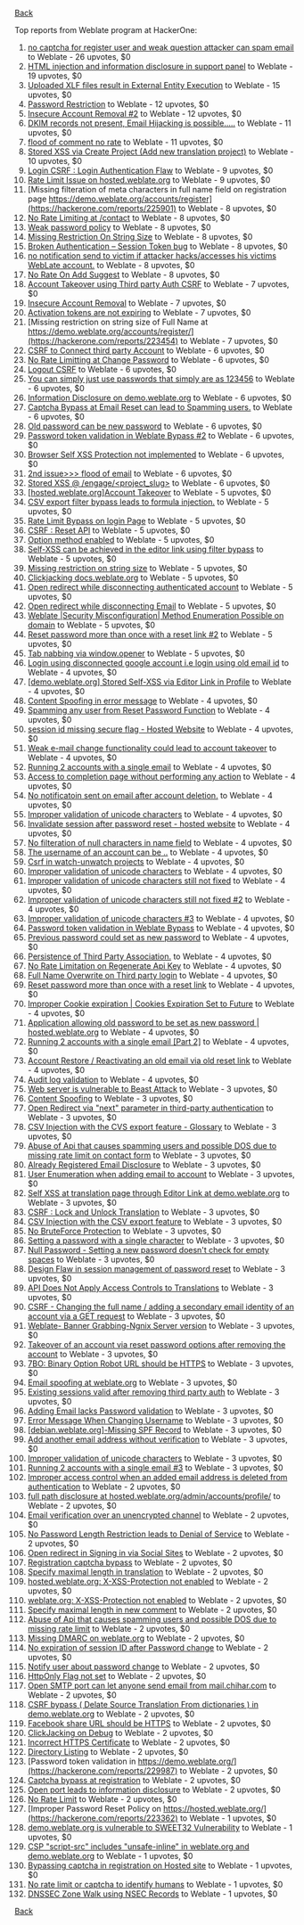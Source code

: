 [Back](../README.md)

Top reports from Weblate program at HackerOne:

1. [no captcha for register user and weak question attacker can spam email](https://hackerone.com/reports/236398) to Weblate - 26 upvotes, $0
2. [HTML injection and information disclosure in support panel](https://hackerone.com/reports/634312) to Weblate - 19 upvotes, $0
3. [Uploaded XLF files result in External Entity Execution](https://hackerone.com/reports/232614) to Weblate - 15 upvotes, $0
4. [Password Restriction](https://hackerone.com/reports/229920) to Weblate - 12 upvotes, $0
5. [Insecure Account Removal #2](https://hackerone.com/reports/229532) to Weblate - 12 upvotes, $0
6. [DKIM records not present, Email Hijacking is possible.....](https://hackerone.com/reports/253926) to Weblate - 11 upvotes, $0
7. [flood of comment no rate](https://hackerone.com/reports/404035) to Weblate - 11 upvotes, $0
8. [Stored XSS via Create Project (Add new translation project)](https://hackerone.com/reports/610219) to Weblate - 10 upvotes, $0
9. [Login CSRF : Login Authentication Flaw](https://hackerone.com/reports/229528) to Weblate - 9 upvotes, $0
10. [Rate Limit Issue on hosted.weblate.org](https://hackerone.com/reports/229825) to Weblate - 9 upvotes, $0
11. [Missing filteration of meta characters in full name field on registration page https://demo.weblate.org/accounts/register](https://hackerone.com/reports/225901) to Weblate - 8 upvotes, $0
12. [No Rate Limiting at /contact](https://hackerone.com/reports/229511) to Weblate - 8 upvotes, $0
13. [Weak password policy](https://hackerone.com/reports/224572) to Weblate - 8 upvotes, $0
14. [Missing Restriction On String Size](https://hackerone.com/reports/257376) to Weblate - 8 upvotes, $0
15. [Broken Authentication – Session Token bug](https://hackerone.com/reports/400826) to Weblate - 8 upvotes, $0
16. [no notification send to victim if attacker hacks/accesses his victims WebLate account.](https://hackerone.com/reports/282772) to Weblate - 8 upvotes, $0
17. [No Rate On Add Suggest](https://hackerone.com/reports/481654) to Weblate - 8 upvotes, $0
18. [Account Takeover using Third party Auth CSRF](https://hackerone.com/reports/225653) to Weblate - 7 upvotes, $0
19. [Insecure Account Removal](https://hackerone.com/reports/223355) to Weblate - 7 upvotes, $0
20. [Activation tokens are not expiring](https://hackerone.com/reports/223339) to Weblate - 7 upvotes, $0
21. [Missing restriction on string size of Full Name at https://demo.weblate.org/accounts/register/](https://hackerone.com/reports/223454) to Weblate - 7 upvotes, $0
22. [CSRF to Connect third party Account](https://hackerone.com/reports/225100) to Weblate - 6 upvotes, $0
23. [No Rate Limitting at Change Password](https://hackerone.com/reports/223694) to Weblate - 6 upvotes, $0
24. [Logout CSRF](https://hackerone.com/reports/223329) to Weblate - 6 upvotes, $0
25. [You can simply just use passwords that simply are as 123456](https://hackerone.com/reports/223374) to Weblate - 6 upvotes, $0
26. [Information Disclosure on demo.weblate.org](https://hackerone.com/reports/229620) to Weblate - 6 upvotes, $0
27. [Captcha Bypass at Email Reset can lead to Spamming users.](https://hackerone.com/reports/229541) to Weblate - 6 upvotes, $0
28. [Old password can be new password](https://hackerone.com/reports/229577) to Weblate - 6 upvotes, $0
29. [Password token validation in Weblate Bypass #2](https://hackerone.com/reports/244287) to Weblate - 6 upvotes, $0
30. [Browser Self XSS Protection not implemented](https://hackerone.com/reports/400781) to Weblate - 6 upvotes, $0
31. [2nd issue&gt;&gt;&gt; flood of email](https://hackerone.com/reports/404713) to Weblate - 6 upvotes, $0
32. [Stored XSS @ /engage/&lt;project_slug&gt;](https://hackerone.com/reports/472391) to Weblate - 6 upvotes, $0
33. [[hosted.weblate.org]Account Takeover](https://hackerone.com/reports/223637) to Weblate - 5 upvotes, $0
34. [CSV export filter bypass leads to formula injection.](https://hackerone.com/reports/223999) to Weblate - 5 upvotes, $0
35. [Rate Limit Bypass on login Page](https://hackerone.com/reports/224460) to Weblate - 5 upvotes, $0
36. [CSRF : Reset API](https://hackerone.com/reports/223333) to Weblate - 5 upvotes, $0
37. [Option method enabled](https://hackerone.com/reports/230194) to Weblate - 5 upvotes, $0
38. [Self-XSS can be achieved in the editor link using filter bypass](https://hackerone.com/reports/229735) to Weblate - 5 upvotes, $0
39. [Missing restriction on string size](https://hackerone.com/reports/229796) to Weblate - 5 upvotes, $0
40. [Clickjacking docs.weblate.org](https://hackerone.com/reports/223391) to Weblate - 5 upvotes, $0
41. [Open redirect while disconnecting authenticated account](https://hackerone.com/reports/224317) to Weblate - 5 upvotes, $0
42. [Open redirect while disconnecting Email](https://hackerone.com/reports/238117) to Weblate - 5 upvotes, $0
43. [Weblate |Security Misconfiguration| Method Enumeration Possible on domain](https://hackerone.com/reports/230648) to Weblate - 5 upvotes, $0
44. [Reset password more than once with a reset link #2](https://hackerone.com/reports/245450) to Weblate - 5 upvotes, $0
45. [Tab nabbing via window.opener](https://hackerone.com/reports/403891) to Weblate - 5 upvotes, $0
46. [Login using disconnected google account i.e login using old email id](https://hackerone.com/reports/223427) to Weblate - 4 upvotes, $0
47. [[demo.weblate.org] Stored Self-XSS via Editor Link in Profile](https://hackerone.com/reports/223331) to Weblate - 4 upvotes, $0
48. [Content Spoofing in error message](https://hackerone.com/reports/223456) to Weblate - 4 upvotes, $0
49. [Spamming any user from Reset Password Function](https://hackerone.com/reports/223525) to Weblate - 4 upvotes, $0
50. [session id missing secure flag - Hosted Website](https://hackerone.com/reports/224379) to Weblate - 4 upvotes, $0
51. [Weak e-mail change functionality could lead to account takeover](https://hackerone.com/reports/223461) to Weblate - 4 upvotes, $0
52. [Running 2 accounts with a single email](https://hackerone.com/reports/224072) to Weblate - 4 upvotes, $0
53. [Access to completion page without performing any action](https://hackerone.com/reports/223846) to Weblate - 4 upvotes, $0
54. [No notificatoin sent on email after account deletion.](https://hackerone.com/reports/229909) to Weblate - 4 upvotes, $0
55. [Improper validation of unicode characters](https://hackerone.com/reports/229483) to Weblate - 4 upvotes, $0
56. [Invalidate session after password reset - hosted website](https://hackerone.com/reports/224362) to Weblate - 4 upvotes, $0
57. [No filteration of null characters in name field](https://hackerone.com/reports/242945) to Weblate - 4 upvotes, $0
58. [The username of an account can be ..](https://hackerone.com/reports/243609) to Weblate - 4 upvotes, $0
59. [Csrf in watch-unwatch projects](https://hackerone.com/reports/229405) to Weblate - 4 upvotes, $0
60. [Improper validation of unicode characters](https://hackerone.com/reports/242171) to Weblate - 4 upvotes, $0
61. [Improper validation of unicode characters still not fixed](https://hackerone.com/reports/241596) to Weblate - 4 upvotes, $0
62. [Improper validation of unicode characters still not fixed #2](https://hackerone.com/reports/243611) to Weblate - 4 upvotes, $0
63. [Improper validation of unicode characters #3](https://hackerone.com/reports/243635) to Weblate - 4 upvotes, $0
64. [Password token validation in Weblate Bypass](https://hackerone.com/reports/243842) to Weblate - 4 upvotes, $0
65. [Previous password could set as new password](https://hackerone.com/reports/243616) to Weblate - 4 upvotes, $0
66. [Persistence of Third Party Association.](https://hackerone.com/reports/241623) to Weblate - 4 upvotes, $0
67. [No Rate Limitation on Regenerate Api Key](https://hackerone.com/reports/243619) to Weblate - 4 upvotes, $0
68. [Full Name Overwrite on Third party login](https://hackerone.com/reports/241598) to Weblate - 4 upvotes, $0
69. [Reset password more than once with a reset link](https://hackerone.com/reports/243594) to Weblate - 4 upvotes, $0
70. [Improper Cookie expiration | Cookies Expiration Set to Future](https://hackerone.com/reports/232306) to Weblate - 4 upvotes, $0
71. [Application allowing old password to be set as new password | hosted.weblate.org](https://hackerone.com/reports/264934) to Weblate - 4 upvotes, $0
72. [Running 2 accounts with a single email [Part 2]](https://hackerone.com/reports/241608) to Weblate - 4 upvotes, $0
73. [Account Restore / Reactivating an old email via old reset link](https://hackerone.com/reports/275303) to Weblate - 4 upvotes, $0
74. [Audit log validation](https://hackerone.com/reports/296632) to Weblate - 4 upvotes, $0
75. [Web server is vulnerable to Beast Attack](https://hackerone.com/reports/223350) to Weblate - 3 upvotes, $0
76. [Content Spoofing](https://hackerone.com/reports/223630) to Weblate - 3 upvotes, $0
77. [Open Redirect via "next" parameter in third-party authentication](https://hackerone.com/reports/223326) to Weblate - 3 upvotes, $0
78. [CSV Injection with the CVS export feature - Glossary](https://hackerone.com/reports/224291) to Weblate - 3 upvotes, $0
79. [Abuse of Api that causes spamming users and possible DOS due to missing rate limit on contact form](https://hackerone.com/reports/223542) to Weblate - 3 upvotes, $0
80. [Already Registered Email Disclosure](https://hackerone.com/reports/223343) to Weblate - 3 upvotes, $0
81. [User Enumeration when adding email to account](https://hackerone.com/reports/223531) to Weblate - 3 upvotes, $0
82. [Self XSS at translation page through Editor Link at demo.weblate.org](https://hackerone.com/reports/223692) to Weblate - 3 upvotes, $0
83. [CSRF : Lock and Unlock Translation](https://hackerone.com/reports/223345) to Weblate - 3 upvotes, $0
84. [CSV Injection with the CSV export feature](https://hackerone.com/reports/223344) to Weblate - 3 upvotes, $0
85. [No BruteForce Protection](https://hackerone.com/reports/223337) to Weblate - 3 upvotes, $0
86. [Setting a password with a single character](https://hackerone.com/reports/223851) to Weblate - 3 upvotes, $0
87. [Null Password - Setting a new password doesn't check for empty spaces](https://hackerone.com/reports/223618) to Weblate - 3 upvotes, $0
88. [Design Flaw in session management of password reset](https://hackerone.com/reports/229417) to Weblate - 3 upvotes, $0
89. [API Does Not Apply Access Controls to Translations](https://hackerone.com/reports/232994) to Weblate - 3 upvotes, $0
90. [CSRF - Changing the full name / adding a secondary email identity of an account via a GET request](https://hackerone.com/reports/223367) to Weblate - 3 upvotes, $0
91. [Weblate- Banner Grabbing-Ngnix Server version](https://hackerone.com/reports/230633) to Weblate - 3 upvotes, $0
92. [Takeover of an account via reset password options after removing the account](https://hackerone.com/reports/230076) to Weblate - 3 upvotes, $0
93. [7BO: Binary Option Robot URL should be HTTPS](https://hackerone.com/reports/225722) to Weblate - 3 upvotes, $0
94. [Email spoofing at weblate.org](https://hackerone.com/reports/224186) to Weblate - 3 upvotes, $0
95. [Existing sessions valid after removing third party auth](https://hackerone.com/reports/223475) to Weblate - 3 upvotes, $0
96. [Adding Email lacks Password validation](https://hackerone.com/reports/229869) to Weblate - 3 upvotes, $0
97. [Error Message When Changing Username](https://hackerone.com/reports/243664) to Weblate - 3 upvotes, $0
98. [[debian.weblate.org]-Missing SPF Record](https://hackerone.com/reports/245518) to Weblate - 3 upvotes, $0
99. [Add another email address without verification](https://hackerone.com/reports/265987) to Weblate - 3 upvotes, $0
100. [Improper validation of unicode characters](https://hackerone.com/reports/278718) to Weblate - 3 upvotes, $0
101. [Running 2 accounts with a single email #3](https://hackerone.com/reports/245304) to Weblate - 3 upvotes, $0
102. [Improper access control when an added email address is deleted from authentication](https://hackerone.com/reports/223434) to Weblate - 2 upvotes, $0
103. [full path disclosure at hosted.weblate.org/admin/accounts/profile/](https://hackerone.com/reports/225495) to Weblate - 2 upvotes, $0
104. [Email verification over an unencrypted channel](https://hackerone.com/reports/224287) to Weblate - 2 upvotes, $0
105. [No Password Length Restriction leads to Denial of Service](https://hackerone.com/reports/223854) to Weblate - 2 upvotes, $0
106. [Open redirect in Signing in via Social Sites](https://hackerone.com/reports/223718) to Weblate - 2 upvotes, $0
107. [Registration captcha bypass](https://hackerone.com/reports/223324) to Weblate - 2 upvotes, $0
108. [Specify maximal length in translation](https://hackerone.com/reports/224015) to Weblate - 2 upvotes, $0
109. [hosted.weblate.org: X-XSS-Protection not enabled](https://hackerone.com/reports/223396) to Weblate - 2 upvotes, $0
110. [weblate.org: X-XSS-Protection not enabled](https://hackerone.com/reports/223723) to Weblate - 2 upvotes, $0
111. [Specify maximal length in new comment](https://hackerone.com/reports/223931) to Weblate - 2 upvotes, $0
112. [Abuse of Api that causes spamming users and possible DOS due to missing rate limit](https://hackerone.com/reports/223557) to Weblate - 2 upvotes, $0
113. [Missing DMARC on weblate.org](https://hackerone.com/reports/223545) to Weblate - 2 upvotes, $0
114. [No expiration of session ID after Password change](https://hackerone.com/reports/223327) to Weblate - 2 upvotes, $0
115. [Notify user about password change](https://hackerone.com/reports/223609) to Weblate - 2 upvotes, $0
116. [HttpOnly Flag not set](https://hackerone.com/reports/224006) to Weblate - 2 upvotes, $0
117. [Open SMTP port can let anyone send email from mail.chihar.com](https://hackerone.com/reports/223435) to Weblate - 2 upvotes, $0
118. [CSRF bypass ( Delate Source Translation From dictionaries ) in demo.weblate.org](https://hackerone.com/reports/230863) to Weblate - 2 upvotes, $0
119. [Facebook share URL should be HTTPS](https://hackerone.com/reports/225769) to Weblate - 2 upvotes, $0
120. [ClickJacking on Debug](https://hackerone.com/reports/225555) to Weblate - 2 upvotes, $0
121. [Incorrect HTTPS Certificate](https://hackerone.com/reports/225540) to Weblate - 2 upvotes, $0
122. [Directory Listing](https://hackerone.com/reports/223384) to Weblate - 2 upvotes, $0
123. [Password token validation in https://demo.weblate.org/](https://hackerone.com/reports/229987) to Weblate - 2 upvotes, $0
124. [Captcha bypass at registration](https://hackerone.com/reports/229584) to Weblate - 2 upvotes, $0
125. [Open port leads to information disclosure](https://hackerone.com/reports/223421) to Weblate - 2 upvotes, $0
126. [No Rate Limit](https://hackerone.com/reports/479021) to Weblate - 2 upvotes, $0
127. [Improper Password Reset Policy on https://hosted.weblate.org/](https://hackerone.com/reports/223362) to Weblate - 1 upvotes, $0
128. [demo.weblate.org is vulnerable to SWEET32 Vulnerability](https://hackerone.com/reports/223653) to Weblate - 1 upvotes, $0
129. [CSP "script-src" includes "unsafe-inline" in weblate.org and demo.weblate.org](https://hackerone.com/reports/231062) to Weblate - 1 upvotes, $0
130. [Bypassing captcha in registration on Hosted site](https://hackerone.com/reports/224342) to Weblate - 1 upvotes, $0
131. [No rate limit or captcha to identify humans](https://hackerone.com/reports/257384) to Weblate - 1 upvotes, $0
132. [DNSSEC Zone Walk using NSEC Records](https://hackerone.com/reports/228471) to Weblate - 1 upvotes, $0


[Back](../README.md)